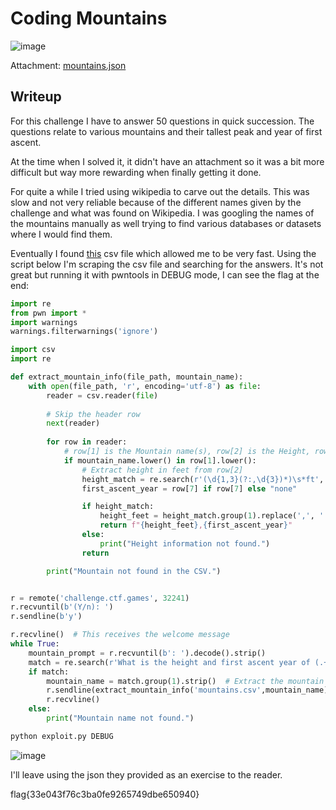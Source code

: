 # Coding Mountains
![image](https://github.com/user-attachments/assets/000e489e-1db3-4ac0-b4ed-9b511a7a276b)

Attachment: [mountains.json](https://raw.githubusercontent.com/LazyTitan33/CTF-Writeups/refs/heads/main/SnykCon2025/attachments/mountains.json)

## Writeup

For this challenge I have to answer 50 questions in quick succession. The questions relate to various mountains and their tallest peak and year of first ascent.

At the time when I solved it, it didn't have an attachment so it was a bit more difficult but way more rewarding when finally getting it done.

For quite a while I tried using wikipedia to carve out the details. This was slow and not very reliable because of the different names given by the challenge and what was found on Wikipedia. I was googling the names of the mountains manually as well trying to find various databases or datasets where I would find them.

Eventually I found [this](https://github.com/mina-pst/web-scrapting/blob/ec76a20e7def4c138ce1af8afc62b4c4cb9ea43a/Highest%20Mountain.csv#L101) csv file which allowed me to be very fast. Using the script below I'm scraping the csv file and searching for the answers. It's not great but running it with pwntools in DEBUG mode, I can see the flag at the end:  


```python
import re
from pwn import *
import warnings
warnings.filterwarnings('ignore')

import csv
import re

def extract_mountain_info(file_path, mountain_name):
    with open(file_path, 'r', encoding='utf-8') as file:
        reader = csv.reader(file)
        
        # Skip the header row
        next(reader)
        
        for row in reader:
            # row[1] is the Mountain name(s), row[2] is the Height, row[7] is the First ascent
            if mountain_name.lower() in row[1].lower():
                # Extract height in feet from row[2]
                height_match = re.search(r'(\d{1,3}(?:,\d{3})*)\s*ft', row[2])
                first_ascent_year = row[7] if row[7] else "none"

                if height_match:
                    height_feet = height_match.group(1).replace(',', '')  # Remove commas
                    return f"{height_feet},{first_ascent_year}"
                else:
                    print("Height information not found.")
                return

        print("Mountain not found in the CSV.")


r = remote('challenge.ctf.games', 32241)
r.recvuntil(b'(Y/n): ')
r.sendline(b'y')

r.recvline()  # This receives the welcome message
while True:
    mountain_prompt = r.recvuntil(b': ').decode().strip()
    match = re.search(r'What is the height and first ascent year of (.+):', mountain_prompt)
    if match:
        mountain_name = match.group(1).strip()  # Extract the mountain name
        r.sendline(extract_mountain_info('mountains.csv',mountain_name))
        r.recvline()
    else:
        print("Mountain name not found.")
```

```bash
python exploit.py DEBUG
```
![image](https://github.com/user-attachments/assets/3f0b77d7-7be5-4806-b2e9-a7d2ebf2b5b0)

I'll leave using the json they provided as an exercise to the reader.

flag{33e043f76c3ba0fe9265749dbe650940}
